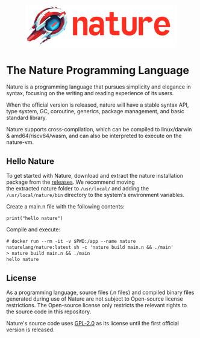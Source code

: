 <p align="center"><a href="https://www.nature-lang.com" target="_blank"><img src="https://raw.githubusercontent.com/weiwenhao/pictures/main/blogslogo_300.png" width="400" alt="nature Logo"></a></p>

# The Nature Programming Language

Nature is a programming language that pursues simplicity and elegance in syntax, focusing on the writing and reading experience of its users.

When the official version is released, nature will have a stable syntax API, type system, GC, coroutine, generics, package management, and basic standard library.

Nature supports cross-compilation, which can be compiled to linux/darwin & amd64/riscv64/wasm, and can also be interpreted to execute on the nature-vm.

## Hello Nature

To get started with Nature, download and extract the nature installation package from the [releases](https://github.com/nature-lang/nature/releases). We recommend moving  
the extracted nature folder to `/usr/local/` and adding the `/usr/local/nature/bin` directory to the system's environment variables.

Create a main.n file with the following contents:

```nature
print("hello nature")
```

Compile and execute:

```shell
# docker run --rm -it -v $PWD:/app --name nature naturelang/nature:latest sh -c 'nature build main.n && ./main'
> nature build main.n && ./main
hello nature
```

## License

As a programming language, source files (.n files) and compiled binary files generated during use of Nature are not
subject to Open-source license restrictions. The Open-source license only restricts the relevant rights to the source
code in this repository.

Nature's source code uses [GPL-2.0](https://www.gnu.org/licenses/gpl-2.0.html) as its license until the first official
version is released.
